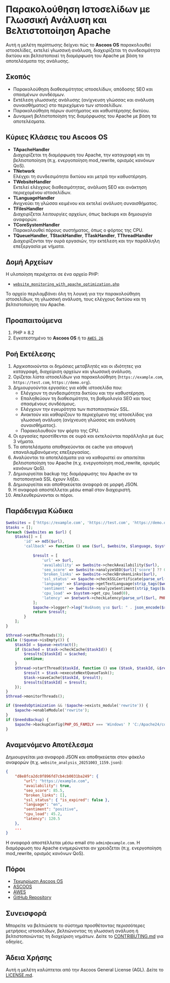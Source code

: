 # Παρακολούθηση Ιστοσελίδων με Γλωσσική Ανάλυση και Βελτιστοποίηση Apache

Αυτή η μελέτη περίπτωσης δείχνει πώς το **Ascoos OS** παρακολουθεί ιστοσελίδες, εκτελεί γλωσσική ανάλυση, διαχειρίζεται τη συνδεσιμότητα δικτύου και βελτιστοποιεί τη διαμόρφωση του Apache με βάση τα αποτελέσματα της ανάλυσης.

## Σκοπός
- Παρακολούθηση διαθεσιμότητας ιστοσελίδων, απόδοσης SEO και σπασμένων συνδέσμων.
- Εκτέλεση γλωσσικής ανάλυσης (ανίχνευση γλώσσας και ανάλυση συναισθήματος) στο περιεχόμενο των ιστοσελίδων.
- Παρακολούθηση πόρων συστήματος και καθυστέρησης δικτύου.
- Δυναμική βελτιστοποίηση της διαμόρφωσης του Apache με βάση τα αποτελέσματα.

## Κύριες Κλάσεις του Ascoos OS
- **TApacheHandler**  
  Διαχειρίζεται τη διαμόρφωση του Apache, την καταγραφή και τη βελτιστοποίηση (π.χ. ενεργοποίηση mod_rewrite, ορισμός κανόνων QoS).  
- **TNetwork**  
  Ελέγχει τη συνδεσιμότητα δικτύου και μετρά την καθυστέρηση.  
- **TWebsiteHandler**  
  Εκτελεί ελέγχους διαθεσιμότητας, ανάλυση SEO και ανάκτηση περιεχομένου ιστοσελίδων.  
- **TLanguageHandler**  
  Ανιχνεύει τη γλώσσα κειμένου και εκτελεί ανάλυση συναισθήματος.  
- **TFilesHandler**  
  Διαχειρίζεται λειτουργίες αρχείων, όπως backups και δημιουργία αναφορών.  
- **TCoreSystemHandler**  
  Παρακολουθεί πόρους συστήματος, όπως ο φόρτος της CPU.  
- **TQueueHandler**, **TStackHandler**, **TTaskHandler**, **TThreadHandler**  
  Διαχειρίζονται την ουρά εργασιών, την εκτέλεση και την παράλληλη επεξεργασία με νήματα.

## Δομή Αρχείων
Η υλοποίηση περιέχεται σε ένα αρχείο PHP:
- [`website_monitoring_with_apache_optimization.php`](website_monitoring_with_apache_optimization.php)

Το αρχείο περιλαμβάνει όλη τη λογική για την παρακολούθηση ιστοσελίδων, τη γλωσσική ανάλυση, τους ελέγχους δικτύου και τη βελτιστοποίηση του Apache.

## Προαπαιτούμενα
1. PHP ≥ 8.2  
2. Εγκατεστημένο το **Ascoos OS** ή το [`AWES 26`](https://awes.ascoos.com)

## Ροή Εκτέλεσης
1. Αρχικοποιούνται οι δημόσιες μεταβλητές και οι ιδιότητες για καταγραφή, διαχείριση αρχείων και γλωσσική ανάλυση.
2. Ορίζεται λίστα ιστοσελίδων για παρακολούθηση (`https://example.com`, `https://test.com`, `https://demo.org`).
3. Δημιουργούνται εργασίες για κάθε ιστοσελίδα που:
   - Ελέγχουν τη συνδεσιμότητα δικτύου και την καθυστέρηση.
   - Επαληθεύουν τη διαθεσιμότητα, τη βαθμολογία SEO και τους σπασμένους συνδέσμους.
   - Ελέγχουν την εγκυρότητα των πιστοποιητικών SSL.
   - Ανακτούν και καθαρίζουν το περιεχόμενο της ιστοσελίδας για γλωσσική ανάλυση (ανίχνευση γλώσσας και ανάλυση συναισθήματος).
   - Παρακολουθούν τον φόρτο της CPU.
4. Οι εργασίες προστίθενται σε ουρά και εκτελούνται παράλληλα με έως 3 νήματα.
5. Τα αποτελέσματα αποθηκεύονται σε cache για αποφυγή επαναλαμβανόμενης επεξεργασίας.
6. Αναλύονται τα αποτελέσματα για να καθοριστεί αν απαιτείται βελτιστοποίηση του Apache (π.χ. ενεργοποίηση mod_rewrite, ορισμός κανόνων QoS).
7. Δημιουργείται backup της διαμόρφωσης του Apache αν τα πιστοποιητικά SSL έχουν λήξει.
8. Δημιουργείται και αποθηκεύεται αναφορά σε μορφή JSON.
9. Η αναφορά αποστέλλεται μέσω email στον διαχειριστή.
10. Απελευθερώνονται οι πόροι.

## Παράδειγμα Κώδικα
```php
$websites = ['https://example.com', 'https://test.com', 'https://demo.org'];
$tasks = [];
foreach ($websites as $url) {
    $tasks[] = [
        'id' => md5($url),
        'callback' => function () use ($url, $website, $language, $system, $network, $apache) {
            
            $result = [
                'url' => $url,
                'availability' => $website->checkAvailability($url),
                'seo_score' => $website->analyzeSEO($url)['score'] ?? 0.0,
                'broken_links' => $website->checkBrokenLinks($url),
                'ssl_status' => $apache->checkSSLCertificate(parse_url($url, PHP_URL_HOST)),
                'language' => $language->getTextLanguage(strip_tags($website->getHTMLContent($url))),
                'sentiment' => $website->analyzeSentiment(strip_tags($website->getHTMLContent($url)), $language->getTextLanguage(strip_tags($website->getHTMLContent($url)))),
                'cpu_load' => $system->get_cpu_load(0),
                'latency' => $network->checkLatency(parse_url($url, PHP_URL_HOST))
            ];
            $apache->logger?->log("Ανάλυση για $url: " . json_encode($result, JSON_PRETTY_PRINT | JSON_UNESCAPED_UNICODE), $apache->logger::DEBUG_LEVEL_INFO);
            return $result;
        }
    ];
}

$thread->setMaxThreads(3);
while (!$queue->isEmpty()) {
    $taskId = $queue->extract();
    if ($cached = $task->checkCache($taskId)) {
        $results[$taskId] = $cached;
        continue;
    }
    $thread->startThread($taskId, function () use ($task, $taskId, &$results) {
        $result = $task->executeNextQueueTask();
        $task->saveCache($taskId, $result);
        $results[$taskId] = $result;
    });
}
$thread->monitorThreads();

if ($needsOptimization && !$apache->exists_module('rewrite')) {
    $apache->enableModule('rewrite');
}
if ($needsBackup) {
    $apache->backupConfig(PHP_OS_FAMILY === 'Windows' ? 'C:/Apache24/conf/httpd.conf' : '/etc/apache2/apache2.conf', $properties['file']['dataDir']);
}
```

## Αναμενόμενο Αποτέλεσμα
Δημιουργείται μια αναφορά JSON και αποθηκεύεται στον φάκελο αναφορών (π.χ. `website_analysis_20251003_1159.json`):
```json
{
    "d8e8fca2dc0f896fd7cb4cb0031ba249": {
        "url": "https://example.com",
        "availability": true,
        "seo_score": 85.5,
        "broken_links": [],
        "ssl_status": { "is_expired": false },
        "language": "en",
        "sentiment": "positive",
        "cpu_load": 45.2,
        "latency": 120.5
    },
    ...
}
```
Η αναφορά αποστέλλεται μέσω email στο `admin@example.com`. Η διαμόρφωση του Apache ενημερώνεται αν χρειάζεται (π.χ. ενεργοποίηση mod_rewrite, ορισμός κανόνων QoS).

## Πόροι
- [Τεκμηρίωση Ascoos OS](/docs/)  
- [ASCOOS](https://www.ascoos.com)  
- [AWES](https://awes.ascoos.com)  
- [GitHub Repository](https://github.com/ascoos/os)

## Συνεισφορά
Μπορείτε να βελτιώσετε το σύστημα προσθέτοντας περισσότερες μετρήσεις ιστοσελίδων, βελτιώνοντας τη γλωσσική ανάλυση ή βελτιστοποιώντας τη διαχείριση νημάτων. Δείτε το [CONTRIBUTING.md](/CONTRIBUTING.md) για οδηγίες.

## Άδεια Χρήσης
Αυτή η μελέτη καλύπτεται από την Ascoos General License (AGL). Δείτε το [LICENSE.md](/LICENSE.md).

